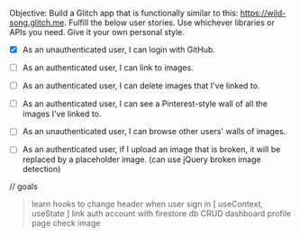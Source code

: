 Objective: Build a Glitch app that is functionally similar to this: https://wild-song.glitch.me.
Fulfill the below user stories. Use whichever libraries or APIs you need. Give it your own personal style.
- [x] As an unauthenticated user, I can login with GitHub. 
  
- [ ] As an authenticated user, I can link to images.
  
- [ ] As an authenticated user, I can delete images that I've linked to.
  
- [ ] As an authenticated user, I can see a Pinterest-style wall of all the images I've linked to.
  
- [ ] As an unauthenticated user, I can browse other users' walls of images.
  
- [ ] As an authenticated user, if I upload an image that is broken, it will be replaced by a placeholder image. (can use jQuery broken image detection)



// goals

> learn hooks to change header when user sign in [ useContext, useState ]
> link auth account with firestore db
> CRUD
> dashboard
> profile page
> check image 
